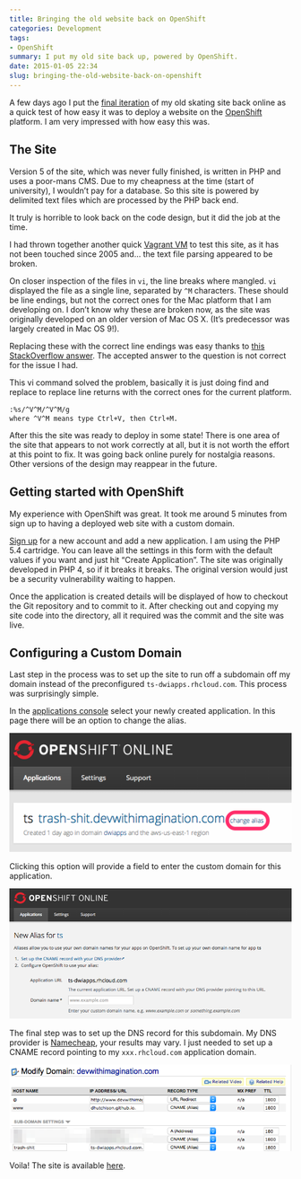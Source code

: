 ```yaml
---
title: Bringing the old website back on OpenShift
categories: Development
tags:
- OpenShift
summary: I put my old site back up, powered by OpenShift.
date: 2015-01-05 22:34
slug: bringing-the-old-website-back-on-openshift
---
```

A few days ago I put the [final iteration][1] of my old skating site back online as a quick test of how easy it was to deploy a website on the [OpenShift][2] platform. I am very impressed with how easy this was.

<!--more-->

## The Site

Version 5 of the site, which was never fully finished, is written in PHP and uses a poor-mans CMS. Due to my cheapness at the time (start of university), I wouldn’t pay for a database. So this site is powered by delimited text files which are processed by the PHP back end.

It truly is horrible to look back on the code design, but it did the job at the time.

I had thrown together another quick [Vagrant VM][3] to test this site, as it has not been touched since 2005 and… the text file parsing appeared to be broken.

On closer inspection of the files in `vi`, the line breaks where mangled. `vi` displayed the file as a single line, separated by `^M` characters. These should be line endings, but not the correct ones for the Mac platform that I am developing on. I don’t know why these are broken now, as the site was originally developed on an older version of Mac OS X. (It’s predecessor was largely created in Mac OS 9!).

Replacing these with the correct line endings was easy thanks to [this StackOverflow answer][4]. The accepted answer to the question is not correct for the issue I had.

This vi command solved the problem, basically it is just doing find and replace to replace line returns with the correct ones for the current platform.

    :%s/^V^M/^V^M/g
    where ^V^M means type Ctrl+V, then Ctrl+M.

After this the site was ready to deploy in some state! There is one area of the site that appears to not work correctly at all, but it is not worth the effort at this point to fix. It was going back online purely for nostalgia reasons. Other versions of the design may reappear in the future.

## Getting started with OpenShift

My experience with OpenShift was great. It took me around 5 minutes from sign up to having a deployed web site with a custom domain.

[Sign up][7] for a new account and add a new application. I am using the PHP 5.4 cartridge. You can leave all the settings in this form with the default values if you want and just hit “Create Application”. The site was originally developed in PHP 4, so if it breaks it breaks. The original version would just be a security vulnerability waiting to happen.

Once the application is created details will be displayed of how to checkout the Git repository and to commit to it. After checking out and copying my site code into the directory, all it required was the commit and the site was live.

## Configuring a Custom Domain

Last step in the process was to set up the site to run off a subdomain off my domain instead of the preconfigured `ts-dwiapps.rhcloud.com`. This process was surprisingly simple. 

In the [applications console][6] select your newly created application. In this page there will be an option to change the alias.

![Change alias option][openshift_custom_domain_1]

Clicking this option will provide a field to enter the custom domain for this application.

![Change alias form][openshift_custom_domain_2]

The final step was to set up the DNS record for this subdomain. My DNS provider is [Namecheap][5], your results may vary. I just needed to set up a CNAME record pointing to my `xxx.rhcloud.com` application domain.

![Namecheap domain options][openshift_custom_domain_3]

Voila! The site is available [here][1].

[1]: http://trash-shit.devwithimagination.com/ "TS V5 "
[2]: https://www.openshift.com/ "OpenShift by Red Hat "
[3]: /2015/01/02/vagrant-setup/ "Vagrant Setup | Dev With Imagination "
[4]: http://stackoverflow.com/a/811208/230449 "line breaks - How to convert the ^M linebreak to 'normal' linebreak in a file opened in vim? - Stack Overflow "
[5]: https://www.namecheap.com/ "Namecheap.com • Cheap Domain Name Registration & Web Hosting "
[6]: https://openshift.redhat.com/app/console/applications "Applications | OpenShift Online by Red Hat "
[7]: https://www.openshift.com/app/account/new "Create an account | OpenShift Online by Red Hat "

[openshift_custom_domain_1]: /images/openshift_ts/custom_domain1.png "Change alias option in OpenShift application"
[openshift_custom_domain_2]: /images/openshift_ts/custom_domain2.png "Add alias form"
[openshift_custom_domain_3]: /images/openshift_ts/custom_domain3.png "Namecheap DNS settings"
